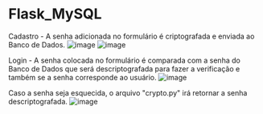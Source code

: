 # Flask_MySQL

Cadastro - A senha adicionada no formulário é criptografada e enviada ao Banco de Dados.
![image](https://github.com/GiovanniMatos/Flask_MySQL/assets/99231397/b0d319ad-74dd-41c3-a9cb-b23d92e0f79d)
![image](https://github.com/GiovanniMatos/Flask_MySQL/assets/99231397/a143dba9-a02f-4ada-8dfe-1aa6b3d56520)

Login - A senha colocada no formulário é comparada com a senha do Banco de Dados que será descriptografada para fazer a verificação e também se a senha corresponde ao usuário.
![image](https://github.com/GiovanniMatos/Flask_MySQL/assets/99231397/179a04f8-3fea-47b7-bb44-c439ed6567b0)

Caso a senha seja esquecida, o arquivo "crypto.py" irá retornar a senha descriptografada.
![image](https://github.com/GiovanniMatos/Flask_MySQL/assets/99231397/f1868ffe-aa2a-43dc-97cd-0646830de61d)
